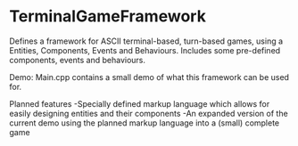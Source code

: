 # TerminalGameFramework
 Defines a framework for ASCII terminal-based, turn-based games, using a Entities, Components, Events and Behaviours. Includes some pre-defined components, events and behaviours.

Demo: Main.cpp contains a small demo of what this framework can be used for.

Planned features
	-Specially defined markup language which allows for easily designing entities and their components
	-An expanded version of the current demo using the planned markup language into a (small) complete game
